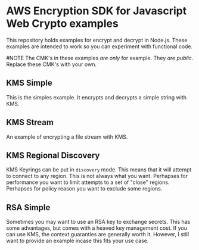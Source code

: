 # AWS Encryption SDK for Javascript Web Crypto examples

This repository holds examples for encrypt and decrypt in Node.js.
These examples are intended to work so you can experiment with functional code.

#NOTE
The CMK's in these examples *are only* for example.  They *are public*.
Replace these CMK's with your own.

## KMS Simple

This is the simples example.
It encrypts and decrypts a simple string with KMS.

## KMS Stream

An example of encrypting a file stream with KMS.

## KMS Regional Discovery

KMS Keyrings can be put in `discovery` mode.
This means that it will attempt to connect to any region.
This is not always what you want.
Perhapses for performance you want to limit attempts to a set of "close" regions.
Perhapses for policy reason you want to exclude some regions.

## RSA Simple

Sometimes you may want to use an RSA key to exchange secrets.
This has some advantages, but comes with a heaved key management cost.
If you can use KMS, the context guaranties are generally worth it.
However, I still want to provide an example incase this fits your use case.
